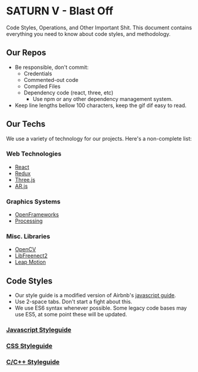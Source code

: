 # SATURN V - Blast Off
Code Styles, Operations, and Other Important Shit. This document contains everything you need to know about code styles, and methodology.

## Our Repos
* Be responsible, don't commit:
    * Credentials
    * Commented-out code
    * Compiled Files
    * Dependency code (react, three, etc)
        * Use npm or any other dependency management system.
* Keep line lengths bellow 100 characters, keep the gif dif easy to read.

## Our Techs

We use a variety of technology for our projects. Here's a non-complete list:

### Web Technologies
* [React](https://reactjs.org)
* [Redux](https://redux.js.org)
* [Three.js](https://threejs.org)
* [AR.js](https://github.com/jeromeetienne/AR.js/blob/master/README.md)

### Graphics Systems
* [OpenFrameworks](http://openframeworks.cc)
* [Processing](processing.org)

### Misc. Libraries

* [OpenCV](https://opencv.org/)
* [LibFreenect2](https://github.com/OpenKinect/libfreenect2)
* [Leap Motion](https://www.leapmotion.com/)

## Code Styles
* Our style guide is a modified version of Airbnb's [javascript guide](https://github.com/airbnb/javascript).
* Use 2-space tabs. Don't start a fight about this.
* We use ES6 syntax whenever possible. Some legacy code bases may use ES5, at some point these will be updated.


### [Javascript Styleguide](https://github.com/tothemun/SATURN-V/blob/master/JAVASCRIPT.md)
### [CSS Styleguide](https://github.com/tothemun/SATURN-V/blob/master/CSS.md)
### [C/C++ Styleguide](https://github.com/tothemun/SATURN-V/blob/master/c++/README.md)
